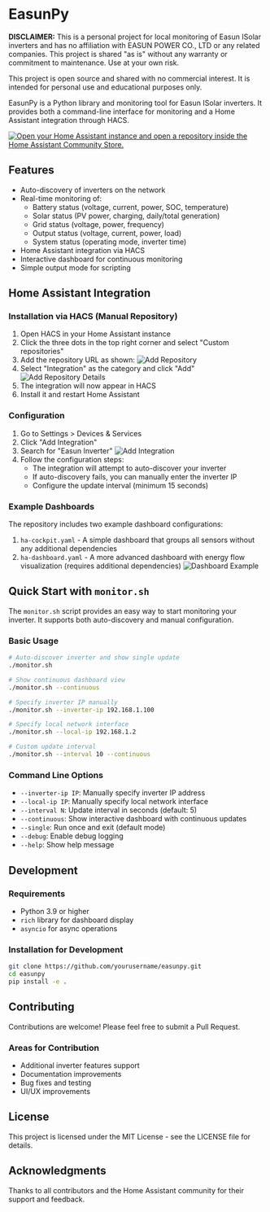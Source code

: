 # EasunPy

**DISCLAIMER:** This is a personal project for local monitoring of Easun ISolar inverters and has no affiliation with EASUN POWER CO., LTD or any related companies. This project is shared "as is" without any warranty or commitment to maintenance. Use at your own risk.

This project is open source and shared with no commercial interest. It is intended for personal use and educational purposes only.

EasunPy is a Python library and monitoring tool for Easun ISolar inverters. It provides both a command-line interface for monitoring and a Home Assistant integration through HACS.

[![Open your Home Assistant instance and open a repository inside the Home Assistant Community Store.](https://my.home-assistant.io/badges/hacs_repository.svg)](https://my.home-assistant.io/redirect/hacs_repository/?owner=vgsolar2&repository=easunpy&category=green+energy)

## Features

- Auto-discovery of inverters on the network
- Real-time monitoring of:
  - Battery status (voltage, current, power, SOC, temperature)
  - Solar status (PV power, charging, daily/total generation)
  - Grid status (voltage, power, frequency)
  - Output status (voltage, current, power, load)
  - System status (operating mode, inverter time)
- Home Assistant integration via HACS
- Interactive dashboard for continuous monitoring
- Simple output mode for scripting

## Home Assistant Integration

### Installation via HACS (Manual Repository)

1. Open HACS in your Home Assistant instance
2. Click the three dots in the top right corner and select "Custom repositories"
3. Add the repository URL as shown:
   ![Add Repository](img/add_repository.png)
4. Select "Integration" as the category and click "Add"
   ![Add Repository Details](img/add_repository_2.jpg)
5. The integration will now appear in HACS
6. Install it and restart Home Assistant

### Configuration

1. Go to Settings > Devices & Services
2. Click "Add Integration"
3. Search for "Easun Inverter"
   ![Add Integration](img/add_integration.png)
4. Follow the configuration steps:
   - The integration will attempt to auto-discover your inverter
   - If auto-discovery fails, you can manually enter the inverter IP
   - Configure the update interval (minimum 15 seconds)

### Example Dashboards

The repository includes two example dashboard configurations:

1. `ha-cockpit.yaml` - A simple dashboard that groups all sensors without any additional dependencies
2. `ha-dashboard.yaml` - A more advanced dashboard with energy flow visualization (requires additional dependencies)
   ![Dashboard Example](img/dashboard.png)

## Quick Start with `monitor.sh`

The `monitor.sh` script provides an easy way to start monitoring your inverter. It supports both auto-discovery and manual configuration.

### Basic Usage

```bash
# Auto-discover inverter and show single update
./monitor.sh

# Show continuous dashboard view
./monitor.sh --continuous

# Specify inverter IP manually
./monitor.sh --inverter-ip 192.168.1.100

# Specify local network interface
./monitor.sh --local-ip 192.168.1.2

# Custom update interval
./monitor.sh --interval 10 --continuous
```

### Command Line Options

- `--inverter-ip IP`: Manually specify inverter IP address
- `--local-ip IP`: Manually specify local network interface
- `--interval N`: Update interval in seconds (default: 5)
- `--continuous`: Show interactive dashboard with continuous updates
- `--single`: Run once and exit (default mode)
- `--debug`: Enable debug logging
- `--help`: Show help message

## Development

### Requirements

- Python 3.9 or higher
- `rich` library for dashboard display
- `asyncio` for async operations

### Installation for Development

```bash
git clone https://github.com/yourusername/easunpy.git
cd easunpy
pip install -e .
```

## Contributing

Contributions are welcome! Please feel free to submit a Pull Request.

### Areas for Contribution

- Additional inverter features support
- Documentation improvements
- Bug fixes and testing
- UI/UX improvements

## License

This project is licensed under the MIT License - see the LICENSE file for details.

## Acknowledgments

Thanks to all contributors and the Home Assistant community for their support and feedback.

